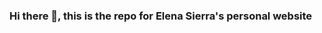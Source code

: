 ### Hi there 👋, this is the repo for Elena Sierra's personal website

<!--
**elenagsierra/elenagsierra** is my personal website
-->
